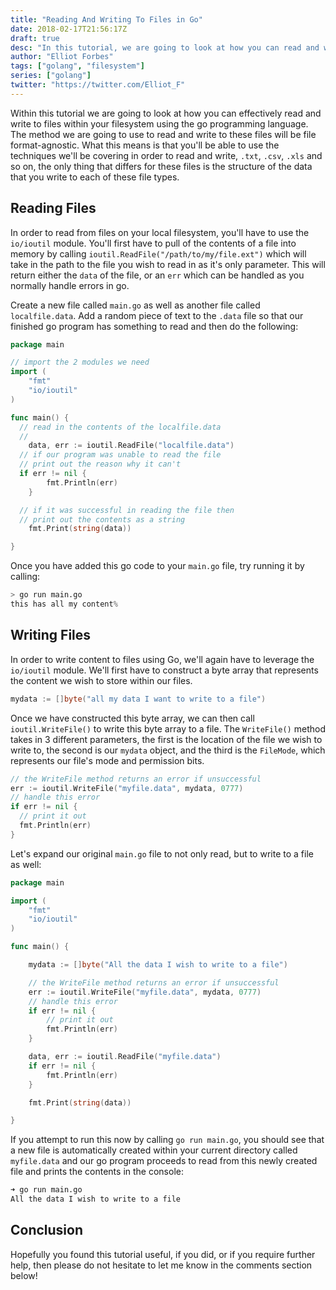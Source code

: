 ```yaml
---
title: "Reading And Writing To Files in Go"
date: 2018-02-17T21:56:17Z
draft: true
desc: "In this tutorial, we are going to look at how you can read and write files on your local filesystem using Go"
author: "Elliot Forbes"
tags: ["golang", "filesystem"]
series: ["golang"]
twitter: "https://twitter.com/Elliot_F"
---
```


Within this tutorial we are going to look at how you can effectively read and write to files within your filesystem using the go programming language. The method we are going to use to read and write to these files will be file format-agnostic. What this means is that you'll be able to use the techniques we'll be covering in order to read and write, `.txt`, `.csv`, `.xls` and so on, the only thing that differs for these files is the structure of the data that you write to each of these file types.

## Reading Files 

In order to read from files on your local filesystem, you'll have to use the `io/ioutil` module. You'll first have to pull of the contents of a file into memory by calling `ioutil.ReadFile("/path/to/my/file.ext")` which will take in the path to the file you wish to read in as it's only parameter. This will return either the `data` of the file, or an `err` which can be handled as you normally handle errors in go.

Create a new file called `main.go` as well as another file called `localfile.data`. Add a random piece of text to the `.data` file so that our finished go program has something to read and then do the following:

```go
package main

// import the 2 modules we need
import (
	"fmt"
	"io/ioutil"
)

func main() {
  // read in the contents of the localfile.data
  // 
	data, err := ioutil.ReadFile("localfile.data")
  // if our program was unable to read the file
  // print out the reason why it can't
  if err != nil {
		fmt.Println(err)
	}

  // if it was successful in reading the file then
  // print out the contents as a string
	fmt.Print(string(data))

}
```

Once you have added this go code to your `main.go` file, try running it by calling:

```s
> go run main.go
this has all my content%
```

## Writing Files

In order to write content to files using Go, we'll again have to leverage the `io/ioutil` module. We'll first have to construct a byte array that represents the content we wish to store within our files. 

```go
mydata := []byte("all my data I want to write to a file")
```

Once we have constructed this byte array, we can then call `ioutil.WriteFile()` to write this byte array to a file. The `WriteFile()` method takes in 3 different parameters, the first is the location of the file we wish to write to, the second is our `mydata` object, and the third is the `FileMode`, which represents our file's mode and permission bits. 

```go
// the WriteFile method returns an error if unsuccessful 
err := ioutil.WriteFile("myfile.data", mydata, 0777)
// handle this error
if err != nil {
  // print it out
  fmt.Println(err)
}
```

Let's expand our original `main.go` file to not only read, but to write to a file as well:

```go
package main

import (
	"fmt"
	"io/ioutil"
)

func main() {

	mydata := []byte("All the data I wish to write to a file")

	// the WriteFile method returns an error if unsuccessful
	err := ioutil.WriteFile("myfile.data", mydata, 0777)
	// handle this error
	if err != nil {
		// print it out
		fmt.Println(err)
	}

	data, err := ioutil.ReadFile("myfile.data")
	if err != nil {
		fmt.Println(err)
	}

	fmt.Print(string(data))

}
```

If you attempt to run this now by calling `go run main.go`, you should see that a new file is automatically created within your current directory called `myfile.data` and our go program proceeds to read from this newly created file and prints the contents in the console:

```s
➜ go run main.go
All the data I wish to write to a file
```

## Conclusion

Hopefully you found this tutorial useful, if you did, or if you require further help, then please do not hesitate to let me know in the comments section below!

